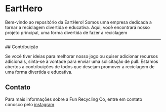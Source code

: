 <h1>EartHero</h1>

Bem-vindo ao repositório da EartHero! Somos uma empresa dedicada a tornar a reciclagem divertida e educativa. Aqui, você encontrará nosso projeto principal, uma forma divertida de fazer a reciclagem

<hr>
## Contribuição

Se você tiver ideias para melhorar nosso jogo ou quiser adicionar recursos adicionais, sinta-se à vontade para enviar uma solicitação de pull. Estamos abertos a contribuições de todos que desejam promover a reciclagem de uma forma divertida e educativa.

## Contato

Para mais informações sobre a Fun Recycling Co, entre em contato conosco pelo [instagram](https://www.instagram.com/eartherochl/)
